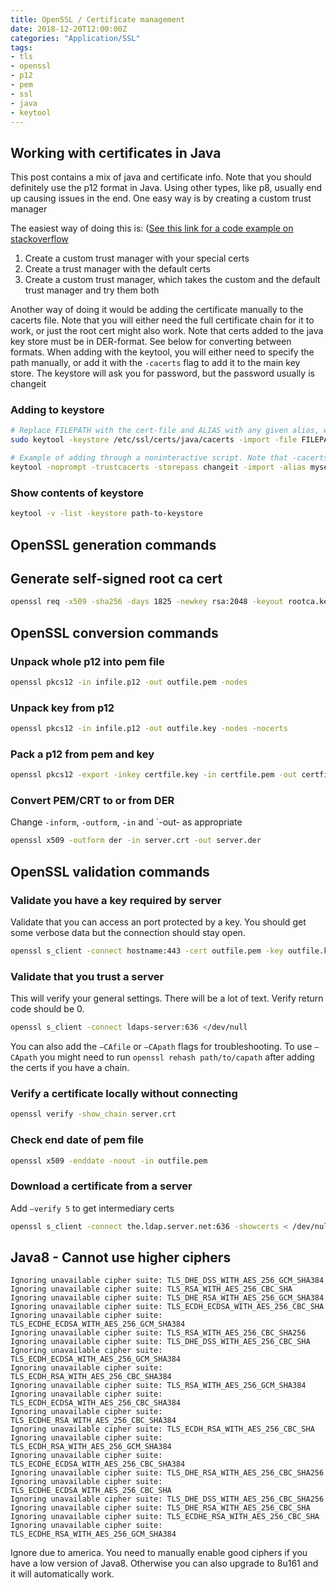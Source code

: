 ```yaml
---
title: OpenSSL / Certificate management
date: 2018-12-20T12:00:00Z
categories: "Application/SSL"
tags:
- tls
- openssl
- p12
- pem
- ssl
- java
- keytool
---
```


## Working with certificates in Java
This post contains a mix of java and certificate info. Note that you should definitely use the p12 format in Java.
Using other types, like p8, usually end up causing issues in the end.
One easy way is by creating a custom trust manager

The easiest way of doing this is: ([See this link for a code example on stackoverflow](https://stackoverflow.com/a/24561444)
1. Create a custom trust manager with your special certs
2. Create a trust manager with the default certs
3. Create a custom trust manager, which takes the custom and the default trust manager and try them both

Another way of doing it would be adding the certificate manually to the cacerts file. 
Note that you will either need the full certificate chain for it to work, or just the root cert might also work.
Note that certs added to the java key store must be in DER-format. See below for converting between formats.
When adding with the keytool, you will either need to specify the path manually, or add it with the `-cacerts` flag to add it to the main key store.
The keystore will ask you for password, but the password usually is changeit

### Adding to keystore
```bash
# Replace FILEPATH with the cert-file and ALIAS with any given alias, which can be anything, but must be unique.
sudo keytool -keystore /etc/ssl/certs/java/cacerts -import -file FILEPATH -alias ALIAS
```

```bash
# Example of adding through a noninteractive script. Note that -cacerts is used instead of -keystore ...
keytool -noprompt -trustcacerts -storepass changeit -import -alias myserver -cacerts -file /tmp/server.der
```

### Show contents of keystore
```bash
keytool -v -list -keystore path-to-keystore
```

## OpenSSL generation commands

## Generate self-signed root ca cert
```bash
openssl req -x509 -sha256 -days 1825 -newkey rsa:2048 -keyout rootca.key -out rootca.crt
```

## OpenSSL conversion commands

### Unpack whole p12 into pem file
```bash
openssl pkcs12 -in infile.p12 -out outfile.pem -nodes
```

### Unpack key from p12
```bash
openssl pkcs12 -in infile.p12 -out outfile.key -nodes -nocerts
```

### Pack a p12 from pem and key
```bash
openssl pkcs12 -export -inkey certfile.key -in certfile.pem -out certfile.p12
```

### Convert PEM/CRT to or from DER
Change `-inform`, `-outform`, `-in` and `-out- as appropriate
```bash
openssl x509 -outform der -in server.crt -out server.der
```

## OpenSSL validation commands

### Validate you have a key required by server
Validate that you can access an port protected by a key. You should get some verbose data but the connection should stay open.
```bash
openssl s_client -connect hostname:443 -cert outfile.pem -key outfile.key
```

### Validate that you trust a server
This will verify your general settings. There will be a lot of text. Verify return code should be 0.
```bash
openssl s_client -connect ldaps-server:636 </dev/null
```

You can also add the `–CAfile` or `–CApath` flags for troubleshooting.
To use `–CApath` you might need to run `openssl rehash path/to/capath` after adding the certs if you have a chain. 

### Verify a certificate locally without connecting
```bash
openssl verify -show_chain server.crt
```

### Check end date of pem file
```bash
openssl x509 -enddate -noout -in outfile.pem
```

### Download a certificate from a server
Add `–verify 5` to get intermediary certs
```bash
openssl s_client -connect the.ldap.server.net:636 -showcerts < /dev/null > server.crt
```

## Java8 - Cannot use higher ciphers
```
Ignoring unavailable cipher suite: TLS_DHE_DSS_WITH_AES_256_GCM_SHA384
Ignoring unavailable cipher suite: TLS_RSA_WITH_AES_256_CBC_SHA
Ignoring unavailable cipher suite: TLS_DHE_RSA_WITH_AES_256_GCM_SHA384
Ignoring unavailable cipher suite: TLS_ECDH_ECDSA_WITH_AES_256_CBC_SHA
Ignoring unavailable cipher suite: TLS_ECDHE_ECDSA_WITH_AES_256_GCM_SHA384
Ignoring unavailable cipher suite: TLS_RSA_WITH_AES_256_CBC_SHA256
Ignoring unavailable cipher suite: TLS_DHE_DSS_WITH_AES_256_CBC_SHA
Ignoring unavailable cipher suite: TLS_ECDH_ECDSA_WITH_AES_256_GCM_SHA384
Ignoring unavailable cipher suite: TLS_ECDH_RSA_WITH_AES_256_CBC_SHA384
Ignoring unavailable cipher suite: TLS_RSA_WITH_AES_256_GCM_SHA384
Ignoring unavailable cipher suite: TLS_ECDH_ECDSA_WITH_AES_256_CBC_SHA384
Ignoring unavailable cipher suite: TLS_ECDHE_RSA_WITH_AES_256_CBC_SHA384
Ignoring unavailable cipher suite: TLS_ECDH_RSA_WITH_AES_256_CBC_SHA
Ignoring unavailable cipher suite: TLS_ECDH_RSA_WITH_AES_256_GCM_SHA384
Ignoring unavailable cipher suite: TLS_ECDHE_ECDSA_WITH_AES_256_CBC_SHA384
Ignoring unavailable cipher suite: TLS_DHE_RSA_WITH_AES_256_CBC_SHA256
Ignoring unavailable cipher suite: TLS_ECDHE_ECDSA_WITH_AES_256_CBC_SHA
Ignoring unavailable cipher suite: TLS_DHE_DSS_WITH_AES_256_CBC_SHA256
Ignoring unavailable cipher suite: TLS_DHE_RSA_WITH_AES_256_CBC_SHA
Ignoring unavailable cipher suite: TLS_ECDHE_RSA_WITH_AES_256_CBC_SHA
Ignoring unavailable cipher suite: TLS_ECDHE_RSA_WITH_AES_256_GCM_SHA384
```

Ignore due to america. You need to manually enable good ciphers if you have a low version of Java8. Otherwise you can also upgrade to 8u161 and it will automatically work.

